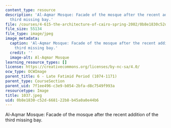 ```yaml
---
content_type: resource
description: 'Al-Aqmar Mosque: Facade of the mosque after the recent addition of the
  third missing bay.'
file: /courses/4-615-the-architecture-of-cairo-spring-2002/0b8e1830c52d668122b8b45a0a0e44b6_1037.jpeg
file_size: 55134
file_type: image/jpeg
image_metadata:
  caption: 'Al-Aqmar Mosque: Facade of the mosque after the recent addition of the
    third missing bay.'
  credit: ''
  image-alt: Al-Aqmar Mosque
learning_resource_types: []
license: https://creativecommons.org/licenses/by-nc-sa/4.0/
ocw_type: OCWImage
parent_title: 6 - Late Fatimid Period (1074-1171)
parent_type: CourseSection
parent_uid: 7f1ee496-c3e9-b054-2bfa-d8c7549f993a
resourcetype: Image
title: 1037.jpeg
uid: 0b8e1830-c52d-6681-22b8-b45a0a0e44b6
---
```

Al-Aqmar Mosque: Facade of the mosque after the recent addition of the third missing bay.